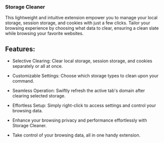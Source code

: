 ### Storage Cleaner

This lightweight and intuitive extension empower you to manage your local storage, session storage, and cookies with just a few clicks. Tailor your browsing experience by choosing what data to clear, ensuring a clean slate while browsing your favorite websites.

## Features:

- Selective Clearing: Clear local storage, session storage, and cookies separately or all at once.

- Customizable Settings: Choose which storage types to clean upon your command.

- Seamless Operation: Swiftly refresh the active tab's domain after clearing selected storage.

- Effortless Setup: Simply right-click to access settings and control your browsing data.

- Enhance your browsing privacy and performance effortlessly with Storage Cleaner. 

- Take control of your browsing data, all in one handy extension.
